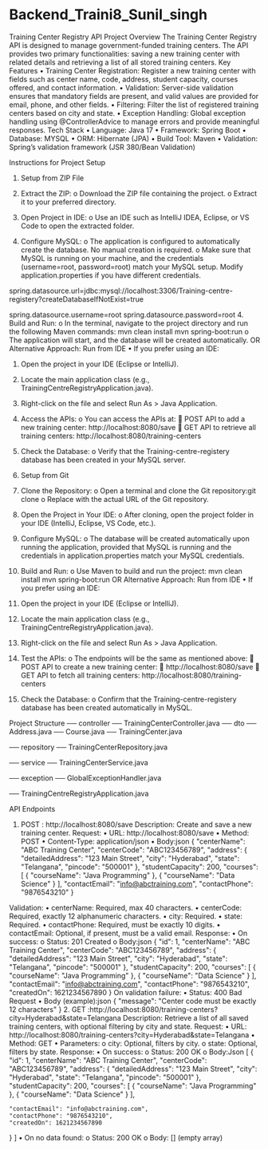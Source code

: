 # Backend_Traini8_Sunil_singh
Training Center Registry API
Project Overview
The Training Center Registry API is designed to manage government-funded training centers. The API provides two primary functionalities: saving a new training center with related details and retrieving a list of all stored training centers.
Key Features
•	Training Center Registration: Register a new training center with fields such as center name, code, address, student capacity, courses offered, and contact information.
•	Validation: Server-side validation ensures that mandatory fields are present, and valid values are provided for email, phone, and other fields.
•	Filtering: Filter the list of registered training centers based on city and state.
•	Exception Handling: Global exception handling using @ControllerAdvice to manage errors and provide meaningful responses.
Tech Stack
•	Language: Java 17
•	Framework: Spring Boot
•	Database: MYSQL
•	ORM: Hibernate (JPA)
•	Build Tool: Maven
•	Validation: Spring’s validation framework (JSR 380/Bean Validation)

Instructions for Project Setup
1. Setup from ZIP File
1.	Extract the ZIP:
o	Download the ZIP file containing the project.
o	Extract it to your preferred directory.
2.	Open Project in IDE:
o	Use an IDE such as IntelliJ IDEA, Eclipse, or VS Code to open the extracted folder.

3.	Configure MySQL:
o	The application is configured to automatically create the database. No manual creation is required.
o	Make sure that MySQL is running on your machine, and the credentials (username=root, password=root) match your MySQL setup. Modify application.properties if you have different credentials.

spring.datasource.url=jdbc:mysql://localhost:3306/Training-centre-registery?createDatabaseIfNotExist=true

spring.datasource.username=root 
spring.datasource.password=root
4.	Build and Run:
o	In the terminal, navigate to the project directory and run the following Maven commands:
mvn clean install
mvn spring-boot:run
o	The application will start, and the database will be created automatically.
OR
Alternative Approach: Run from IDE
•	If you prefer using an IDE:
1.	Open the project in your IDE (Eclipse or IntelliJ).
2.	Locate the main application class (e.g., TrainingCentreRegistryApplication.java).
3.	Right-click on the file and select Run As > Java Application.

5.	Access the APIs:
o	You can access the APIs at:
	POST API to add a new training center:
 http://localhost:8080/save
	GET API to retrieve all training centers:
 http://localhost:8080/training-centers
6.	Check the Database:
o	Verify that the Training-centre-registery database has been created in your MySQL server.
2. Setup from Git
1.	Clone the Repository:
o	Open a terminal and clone the Git repository:git clone <repository-url>
o	Replace <repository-url> with the actual URL of the Git repository.
2.	Open the Project in Your IDE:
o	After cloning, open the project folder in your IDE (IntelliJ, Eclipse, VS Code, etc.).
3.	Configure MySQL:
o	The database will be created automatically upon running the application, provided that MySQL is running and the credentials in application.properties match your MySQL credentials.
4.	Build and Run:
o	Use Maven to build and run the project: mvn clean install
mvn spring-boot:run
OR
Alternative Approach: Run from IDE
•	If you prefer using an IDE:
1.	Open the project in your IDE (Eclipse or IntelliJ).
2.	Locate the main application class (e.g., TrainingCentreRegistryApplication.java).
3.	Right-click on the file and select Run As > Java Application.
5.	Test the APIs:
o	The endpoints will be the same as mentioned above:
	POST API to create a new training center:
	 http://localhost:8080/save
	GET API to fetch all training centers: 
http://localhost:8080/training-centers
6.	Check the Database:
o	Confirm that the Training-centre-registery database has been created automatically in MySQL.

Project Structure
  ── controller
      ── TrainingCenterController.java
 ── dto
      ── Address.java
      ── Course.java
      ── TrainingCenter.java

 ── repository
     ── TrainingCenterRepository.java

 ── service
     ── TrainingCenterService.java

 ── exception
    ── GlobalExceptionHandler.java

 ── TrainingCentreRegistryApplication.java

API Endpoints
1. POST : http://localhost:8080/save
Description:
Create and save a new training center.
Request:
•	URL: http://localhost:8080/save
•	Method: POST
•	Content-Type: application/json
•	Body:json
{
  "centerName": "ABC Training Center",
  "centerCode": "ABC123456789",
  "address": {
    "detailedAddress": "123 Main Street",
    "city": "Hyderabad",
    "state": "Telangana",
    "pincode": "500001"
  },
  "studentCapacity": 200,
  "courses": [
    {
      "courseName": "Java Programming"
    },
    {
      "courseName": "Data Science"
    }
  ],
  "contactEmail": "info@abctraining.com",
  "contactPhone": "9876543210"
}

Validation:
•	centerName: Required, max 40 characters.
•	centerCode: Required, exactly 12 alphanumeric characters.
•	city: Required.
•	state: Required.
•	contactPhone: Required, must be exactly 10 digits.
•	contactEmail: Optional, if present, must be a valid email.
Response:
•	On success:
o	Status: 201 Created
o	Body:json
{
  "id": 1,
  "centerName": "ABC Training Center",
  "centerCode": "ABC123456789",
  "address": {
    "detailedAddress": "123 Main Street",
    "city": "Hyderabad",
    "state": "Telangana",
    "pincode": "500001"
  },
  "studentCapacity": 200,
  "courses": [
    {
      "courseName": "Java Programming"
    },
    {
      "courseName": "Data Science"
    }
  ],
  "contactEmail": "info@abctraining.com",
  "contactPhone": "9876543210",
  "createdOn": 1621234567890
}
On validation failure:
•	Status: 400 Bad Request
•	Body (example):json
{
  "message": "Center code must be exactly 12 characters"
}
2. GET :http://localhost:8080/training-centers?city=Hyderabad&state=Telangana
Description:
Retrieve a list of all saved training centers, with optional filtering by city and state.
Request:
•	URL: http://localhost:8080/training-centers?city=Hyderabad&state=Telangana
•	Method: GET
•	Parameters:
o	city: Optional, filters by city.
o	state: Optional, filters by state.
Response:
•	On success:
o	Status: 200 OK
o	Body:Json
 [  {
    "id": 1,
    "centerName": "ABC Training Center",
    "centerCode": "ABC123456789",
    "address": {
      "detailedAddress": "123 Main Street",
      "city": "Hyderabad",
      "state": "Telangana",
      "pincode": "500001"
    },
    "studentCapacity": 200,
    "courses": [
     {
      "courseName": "Java Programming"
      },
      {
        "courseName": "Data Science"
}
    ],
    
    "contactEmail": "info@abctraining.com",
    "contactPhone": "9876543210",
    "createdOn": 1621234567890
  }
]
•	On no data found:
o	Status: 200 OK
o	Body: [] (empty array)



